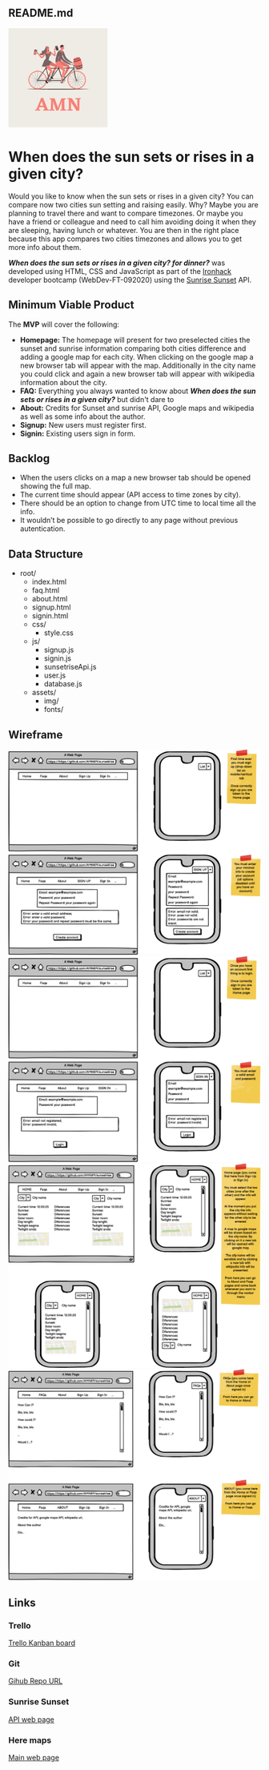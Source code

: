 ## README.md

<img src="./assets/img/Logo sunsetrisecity.jpeg" />

# When does the sun sets or rises in a given city?

Would you like to know when the sun sets or rises in a given city? You can compare now two cities sun setting and raising easily. Why? Maybe you are planning to travel there and want to compare timezones. Or maybe you have a friend or colleague and need to call him avoiding doing it when they are sleeping, having lunch or whatever. You are then in the right place because this app compares two cities timezones and allows you to get more info about them. 

***When does the sun sets or rises in a given city?  for dinner?*** was developed using HTML, CSS and JavaScript as part of the [Ironhack](https://www.ironhack.com/) developer bootcamp (WebDev-FT-092020) using the [Sunrise Sunset](https://sunrise-sunset.org/api) API.

## Minimum Viable Product

The **MVP** will cover the following:

- **Homepage:** The homepage will present for two preselected cities the sunset and sunrise information comparing both cities difference and adding a google map for each city. When clicking on the google map a new browser tab will appear with the map. Additionally in the city name you could click and again a new browser tab will appear with wikipedia information about the city.
- **FAQ:** Everything you always wanted to know about ***When does the sun sets or rises in a given city?*** but didn't dare to 
- **About:** Credits for Sunset and sunrise API, Google maps and wikipedia as well as some info about the author.
- **Signup:** New users must register first.
- **Signin:** Existing users sign in form.

## Backlog

- When the users clicks on a map a new browser tab should be opened showing the full map.
- The current time should appear (API access to time zones by city).
- There should be an option to change from UTC time to local time all the info.
- It wouldn’t be possible to go directly to any page without previous autentication.

## Data Structure

- root/
  - index.html
  - faq.html
  - about.html
  - signup.html
  - signin.html
  - css/
    - style.css
  - js/
    - signup.js
    - signin.js
    - sunsetriseApi.js
    - user.js
    - database.js
  - assets/
    - img/
    - fonts/



## **Wireframe**

<img src="./assets/img/First page - Sign up.png" />
<img src="./assets/img/Second page - Sign in.png" />
<img src="./assets/img/Third page - Home page.png" />
<img src="./assets/img/Fourth page - FAQs and About.png" />

## 

## Links

### Trello

[Trello Kanban board](https://trello.com/b/wG80ICcP/sunset-sunrise-project)

### Git

[Gihub Repo URL](https://amn69.github.io/sunsetrisecity/)

### Sunrise Sunset

[API web page](https://sunrise-sunset.org/api)

### Here maps

[Main web page](https://www.here.com/)
